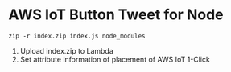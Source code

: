 # AWS IoT Button Tweet for Node

```
zip -r index.zip index.js node_modules
```

1. Upload index.zip to Lambda
2. Set attribute information of placement of AWS IoT 1-Click
